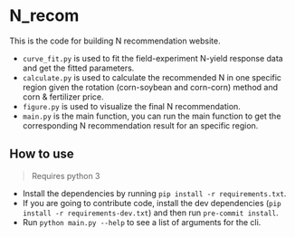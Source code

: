 # N_recom

This is the code for building N recommendation website.

- `curve_fit.py` is used to fit the field-experiment N-yield response data and get the fitted parameters.
- `calculate.py` is used to calculate the recommended N in one specific region given the rotation (corn-soybean and corn-corn) method and corn & fertilizer price.
- `figure.py` is used to visualize the final N recommendation.
- `main.py` is the main function, you can run the main function to get the corresponding N recommendation result for an specific region.

## How to use

> Requires python 3

- Install the dependencies by running `pip install -r requirements.txt`.
- If you are going to contribute code, install the dev dependencies (`pip install -r requirements-dev.txt`)
  and then run `pre-commit install`.
- Run `python main.py --help` to see a list of arguments for the cli.
